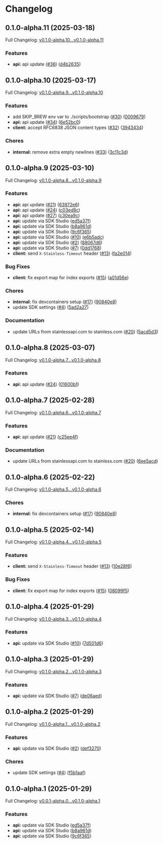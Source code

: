 # Changelog

## 0.1.0-alpha.11 (2025-03-18)

Full Changelog: [v0.1.0-alpha.10...v0.1.0-alpha.11](https://github.com/getivy/node-sdk/compare/v0.1.0-alpha.10...v0.1.0-alpha.11)

### Features

* **api:** api update ([#36](https://github.com/getivy/node-sdk/issues/36)) ([d4b2635](https://github.com/getivy/node-sdk/commit/d4b263518633163ed363afcae5d66a4f0f669d89))

## 0.1.0-alpha.10 (2025-03-17)

Full Changelog: [v0.1.0-alpha.9...v0.1.0-alpha.10](https://github.com/getivy/node-sdk/compare/v0.1.0-alpha.9...v0.1.0-alpha.10)

### Features

* add SKIP_BREW env var to ./scripts/bootstrap ([#30](https://github.com/getivy/node-sdk/issues/30)) ([0009679](https://github.com/getivy/node-sdk/commit/0009679eeba8b6654193ffc65c7895e12ad31bf6))
* **api:** api update ([#34](https://github.com/getivy/node-sdk/issues/34)) ([6e52bc0](https://github.com/getivy/node-sdk/commit/6e52bc0fef3a20aa9d810750267f9d1385925560))
* **client:** accept RFC6838 JSON content types ([#32](https://github.com/getivy/node-sdk/issues/32)) ([3943434](https://github.com/getivy/node-sdk/commit/3943434a79f0492a270f447ed5706db33f467493))


### Chores

* **internal:** remove extra empty newlines ([#33](https://github.com/getivy/node-sdk/issues/33)) ([3c11c3d](https://github.com/getivy/node-sdk/commit/3c11c3d7971818ed0c96e75be16401f9f6160e87))

## 0.1.0-alpha.9 (2025-03-10)

Full Changelog: [v0.1.0-alpha.8...v0.1.0-alpha.9](https://github.com/getivy/node-sdk/compare/v0.1.0-alpha.8...v0.1.0-alpha.9)

### Features

* **api:** api update ([#21](https://github.com/getivy/node-sdk/issues/21)) ([63972e6](https://github.com/getivy/node-sdk/commit/63972e6a2ebc3447561ccb8f5f375615fb8250e4))
* **api:** api update ([#24](https://github.com/getivy/node-sdk/issues/24)) ([c03ed8c](https://github.com/getivy/node-sdk/commit/c03ed8cfd6571f23cfedefbb570ebbacf3daba1d))
* **api:** api update ([#27](https://github.com/getivy/node-sdk/issues/27)) ([c30ea9c](https://github.com/getivy/node-sdk/commit/c30ea9c2a82964d1aac048cbfc7b3a6886bee4c7))
* **api:** update via SDK Studio ([ed5a37f](https://github.com/getivy/node-sdk/commit/ed5a37f56573ec6a3fcaae1a1bf0edec0da3b74f))
* **api:** update via SDK Studio ([b8a961d](https://github.com/getivy/node-sdk/commit/b8a961dcfec045b258f340b9ee743105833071da))
* **api:** update via SDK Studio ([9c6f365](https://github.com/getivy/node-sdk/commit/9c6f36551629b2476f4fd50516e73d7c4707f7d1))
* **api:** update via SDK Studio ([#10](https://github.com/getivy/node-sdk/issues/10)) ([e6b5adc](https://github.com/getivy/node-sdk/commit/e6b5adc8525a780dfb43c622ca9cb00e7a686e98))
* **api:** update via SDK Studio ([#2](https://github.com/getivy/node-sdk/issues/2)) ([88067d6](https://github.com/getivy/node-sdk/commit/88067d63c922baf59467c2eda5d635d71672fac4))
* **api:** update via SDK Studio ([#7](https://github.com/getivy/node-sdk/issues/7)) ([0dd1768](https://github.com/getivy/node-sdk/commit/0dd1768db9340175f7a764989c6a6ed87d555bde))
* **client:** send `X-Stainless-Timeout` header ([#13](https://github.com/getivy/node-sdk/issues/13)) ([fa2e014](https://github.com/getivy/node-sdk/commit/fa2e01482420ebf48a5880383c9af1a6ddf8e003))


### Bug Fixes

* **client:** fix export map for index exports ([#15](https://github.com/getivy/node-sdk/issues/15)) ([a01d56e](https://github.com/getivy/node-sdk/commit/a01d56eebddae147256017740a582ae04f3c4fbf))


### Chores

* **internal:** fix devcontainers setup ([#17](https://github.com/getivy/node-sdk/issues/17)) ([90840e8](https://github.com/getivy/node-sdk/commit/90840e8eebdae48b5e243a5a86dc332107afbd72))
* update SDK settings ([#4](https://github.com/getivy/node-sdk/issues/4)) ([5ad2a27](https://github.com/getivy/node-sdk/commit/5ad2a277eb6aaa5ce18c13e6bd5b309fbba15888))


### Documentation

* update URLs from stainlessapi.com to stainless.com ([#20](https://github.com/getivy/node-sdk/issues/20)) ([5acd5d3](https://github.com/getivy/node-sdk/commit/5acd5d34d35e44eecfe4bfb8aae066fb759652e1))

## 0.1.0-alpha.8 (2025-03-07)

Full Changelog: [v0.1.0-alpha.7...v0.1.0-alpha.8](https://github.com/getivy/node-sdk/compare/v0.1.0-alpha.7...v0.1.0-alpha.8)

### Features

* **api:** api update ([#24](https://github.com/getivy/node-sdk/issues/24)) ([01600b1](https://github.com/getivy/node-sdk/commit/01600b1ccbac0968d4639bf7d6511fa9821d0893))

## 0.1.0-alpha.7 (2025-02-28)

Full Changelog: [v0.1.0-alpha.6...v0.1.0-alpha.7](https://github.com/getivy/node-sdk/compare/v0.1.0-alpha.6...v0.1.0-alpha.7)

### Features

* **api:** api update ([#21](https://github.com/getivy/node-sdk/issues/21)) ([c25ee4f](https://github.com/getivy/node-sdk/commit/c25ee4f9c9e0bdf251551a04f473bc941cebf943))


### Documentation

* update URLs from stainlessapi.com to stainless.com ([#20](https://github.com/getivy/node-sdk/issues/20)) ([6ee5acd](https://github.com/getivy/node-sdk/commit/6ee5acdd016a35a2cab1024eacde67440bde79d8))

## 0.1.0-alpha.6 (2025-02-22)

Full Changelog: [v0.1.0-alpha.5...v0.1.0-alpha.6](https://github.com/getivy/node-sdk/compare/v0.1.0-alpha.5...v0.1.0-alpha.6)

### Chores

* **internal:** fix devcontainers setup ([#17](https://github.com/getivy/node-sdk/issues/17)) ([90840e8](https://github.com/getivy/node-sdk/commit/90840e8eebdae48b5e243a5a86dc332107afbd72))

## 0.1.0-alpha.5 (2025-02-14)

Full Changelog: [v0.1.0-alpha.4...v0.1.0-alpha.5](https://github.com/getivy/node-sdk/compare/v0.1.0-alpha.4...v0.1.0-alpha.5)

### Features

* **client:** send `X-Stainless-Timeout` header ([#13](https://github.com/getivy/node-sdk/issues/13)) ([10e28f6](https://github.com/getivy/node-sdk/commit/10e28f6b1367a97d270886934ff39373a729deda))


### Bug Fixes

* **client:** fix export map for index exports ([#15](https://github.com/getivy/node-sdk/issues/15)) ([08099f5](https://github.com/getivy/node-sdk/commit/08099f5c46df5d9c3123365f13ef0aca7e933c45))

## 0.1.0-alpha.4 (2025-01-29)

Full Changelog: [v0.1.0-alpha.3...v0.1.0-alpha.4](https://github.com/getivy/node-sdk/compare/v0.1.0-alpha.3...v0.1.0-alpha.4)

### Features

* **api:** update via SDK Studio ([#10](https://github.com/getivy/node-sdk/issues/10)) ([7d501d6](https://github.com/getivy/node-sdk/commit/7d501d651b25856b2ff13d3553d2c2fb5fdb487a))

## 0.1.0-alpha.3 (2025-01-29)

Full Changelog: [v0.1.0-alpha.2...v0.1.0-alpha.3](https://github.com/getivy/node-sdk/compare/v0.1.0-alpha.2...v0.1.0-alpha.3)

### Features

* **api:** update via SDK Studio ([#7](https://github.com/getivy/node-sdk/issues/7)) ([de06aed](https://github.com/getivy/node-sdk/commit/de06aedf8b9d166836867ba72bd229557b29cf46))

## 0.1.0-alpha.2 (2025-01-29)

Full Changelog: [v0.1.0-alpha.1...v0.1.0-alpha.2](https://github.com/getivy/node-sdk/compare/v0.1.0-alpha.1...v0.1.0-alpha.2)

### Features

* **api:** update via SDK Studio ([#2](https://github.com/getivy/node-sdk/issues/2)) ([def3270](https://github.com/getivy/node-sdk/commit/def3270e9556a85a40abb5687309fe249bf5525a))


### Chores

* update SDK settings ([#4](https://github.com/getivy/node-sdk/issues/4)) ([f5b1aaf](https://github.com/getivy/node-sdk/commit/f5b1aaf9ab20470c4ddefabee0626f49cd79d90e))

## 0.1.0-alpha.1 (2025-01-29)

Full Changelog: [v0.0.1-alpha.0...v0.1.0-alpha.1](https://github.com/getivy/node-sdk/compare/v0.0.1-alpha.0...v0.1.0-alpha.1)

### Features

* **api:** update via SDK Studio ([ed5a37f](https://github.com/getivy/node-sdk/commit/ed5a37f56573ec6a3fcaae1a1bf0edec0da3b74f))
* **api:** update via SDK Studio ([b8a961d](https://github.com/getivy/node-sdk/commit/b8a961dcfec045b258f340b9ee743105833071da))
* **api:** update via SDK Studio ([9c6f365](https://github.com/getivy/node-sdk/commit/9c6f36551629b2476f4fd50516e73d7c4707f7d1))
